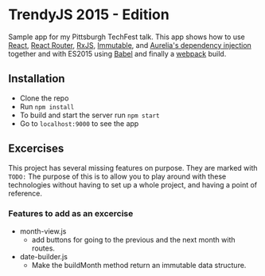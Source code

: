 # TrendyJS 2015 - Edition
Sample app for my Pittsburgh TechFest talk. This app shows how to use [React](https://facebook.github.io/react/), [React Router](https://github.com/rackt/react-router), [RxJS](https://github.com/Reactive-Extensions/RxJS), [Immutable](https://facebook.github.io/immutable-js/), and [Aurelia's dependency injection](https://github.com/aurelia/dependency-injection) together and with ES2015 using [Babel](http://babeljs.io/) and finally a [webpack](http://webpack.github.io/) build.

## Installation
- Clone the repo
- Run `npm install`
- To build and start the server run `npm start`
- Go to `localhost:9000` to see the app

## Excercises
This project has several missing features on purpose. They are marked with `TODO:` The purpose of this is to allow you to play around with these technologies without having to set up a whole project, and having a point of reference.

### Features to add as an excercise
- month-view.js
    - add buttons for going to the previous and the next month with routes.
- date-builder.js
    - Make the buildMonth method return an immutable data structure.

